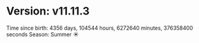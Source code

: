 # Version: v11.11.3
Time since birth: 4356 days, 104544 hours, 6272640 minutes, 376358400 seconds
Season: Summer ☀️

